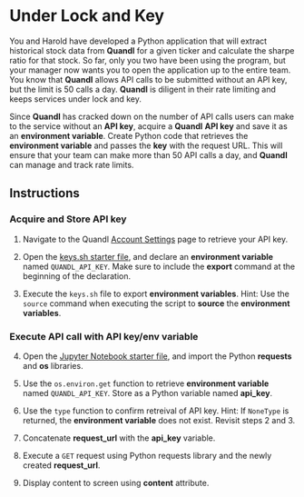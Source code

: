 # Under Lock and Key

You and Harold have developed a Python application that will extract historical stock data from **Quandl** for a given ticker and calculate the sharpe ratio for that stock. So far, only you two have been using the program, but your manager now wants you to open the application up to the entire team. You know that **Quandl** allows API calls to be submitted without an API key, but the limit is 50 calls a day. **Quandl** is diligent in their rate limiting and keeps services under lock and key.

Since **Quandl** has cracked down on the number of API calls users can make to the service without an **API key**, acquire a **Quandl** **API key** and save it as an **environment variable**. Create Python code that retrieves the **environment variable** and passes the **key** with the request URL. This will ensure that your team can make more than 50 API calls a day, and **Quandl** can manage and track rate limits.

## Instructions

### Acquire and Store API key

1. Navigate to the Quandl [Account Settings](https://www.quandl.com/account/profile) page to retrieve your API key.

2. Open the [keys.sh starter file](Unsolved/keys.sh), and declare an **environment variable** named `QUANDL_API_KEY`. Make sure to include the **export** command at the beginning of the declaration.

3. Execute the `keys.sh` file to export **environment variables**. Hint: Use the `source` command when executing the script to **source** the  **environment variables**.

### Execute API call with API key/env variable

4. Open the [Jupyter Notebook starter file](Unsolved/env_variables.ipynb), and import the Python **requests** and **os** libraries.

5. Use the `os.environ.get` function to retrieve **environment variable** named `QUANDL_API_KEY`. Store as a Python variable named **api_key**.

6. Use the `type` function to confirm retreival of API key. Hint: If `NoneType` is returned, the **environment variable** does not exist. Revisit steps 2 and 3.

7. Concatenate **request_url** with the **api_key** variable.

8. Execute a `GET` request using Python requests library and the newly created **request_url**.

9. Display content to screen using **content** attribute.
